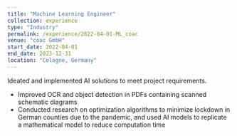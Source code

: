 ```yaml
---
title: "Machine Learning Engineer"
collection: experience
type: "Industry"
permalink: /experience/2022-04-01-ML_coac
venue: "coac GmbH"
start_date: 2022-04-01
end_date: 2023-12-31
location: "Cologne, Germany"
---
```


Ideated and implemented AI solutions to meet project requirements.
* Improved OCR and object detection in PDFs containing scanned schematic diagrams    
* Conducted research on optimization algorithms to minimize lockdown in German counties due to the pandemic, and used AI models to replicate a mathematical model to reduce computation time

